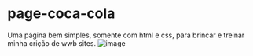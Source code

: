 # page-coca-cola
Uma página bem simples, somente com html e css, para brincar e treinar minha crição de wwb sites.
![image](https://github.com/AleexandreKt/page-coca-cola/assets/134510772/83599cb4-4238-41e2-98e0-86b6869809c3)
